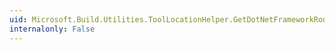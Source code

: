 ```yaml
---
uid: Microsoft.Build.Utilities.ToolLocationHelper.GetDotNetFrameworkRootRegistryKey(Microsoft.Build.Utilities.TargetDotNetFrameworkVersion)
internalonly: False
---
```

